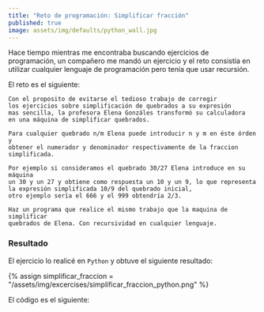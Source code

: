 ```yaml
---
title: "Reto de programación: Simplificar fracción"
published: true
image: assets/img/defaults/python_wall.jpg
---
```


Hace tiempo mientras me encontraba buscando ejercicios de programación, un compañero me mandó un ejercicio y el reto consistía en utilizar cualquier lenguaje de programación pero tenía que usar recursión.

El reto es el siguiente: 

```text
Con el proposito de evitarse el tedioso trabajo de corregir
los ejercicios sobre simplificación de quebrados a su expresión
mas sencilla, la profesora Elena Gonzáles transformó su calculadora
en una máquina de simplificar quebrados. 

Para cualquier quebrado n/m Elena puede introducir n y m en éste órden y 
obtener el numerador y denominador respectivamente de la fraccion simplificada. 

Por ejemplo si consideramos el quebrado 30/27 Elena introduce en su máquina 
un 30 y un 27 y obtiene como respuesta un 10 y un 9, lo que representa 
la expresión simplificada 10/9 del quebrado inicial, 
otro ejemplo sería el 666 y el 999 obtendría 2/3.

Haz un programa que realice el mismo trabajo que la maquina de simplificar
quebrados de Elena. Con recursividad en cualquier lenguaje.
```

### Resultado

El ejercicio lo realicé en `Python` y obtuve el siguiente resultado: 

{% assign simplificar_fraccion = "/assets/img/excercises/simplificar_fraccion_python.png" %}
<a href="{{ site.baseurl }}{{ simplificar_fraccion }}">
  <img class="img__responsive" src="{{ site.baseurl }}{{ simplificar_fraccion }}" alt="">
</a>

El código es el siguiente:

<code data-gist-id="75e6efd821d29f3fe4c6"></code>